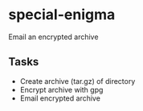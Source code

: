 # special-enigma

Email an encrypted archive

## Tasks

* Create archive (tar.gz) of directory
* Encrypt archive with gpg
* Email encrypted archive
